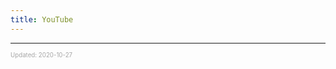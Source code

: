 ```yaml
---
title: YouTube
---
```


---

<sup><sub><font color="#a6a6a6">Updated: 2020-10-27</font></sub></sup>
